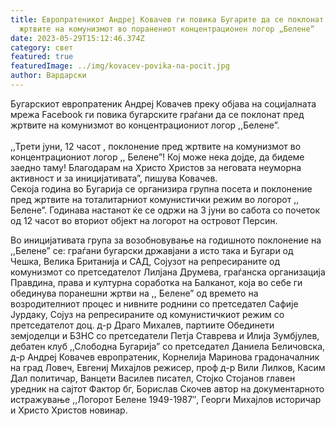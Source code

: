 ```yaml
---
title: Европратеникот Андреј Ковачев ги повика Бугарите да се поклонат пред
  жртвите на комунизмот во поранениот концентрационен логор „Белене“
date: 2023-05-29T15:12:46.374Z
category: свет
featured: true
featuredImage: ../img/kovacev-povika-na-pocit.jpg
author: Вардарски
---
```

<!--StartFragment-->

Бугарскиот европратеник Андреј Ковачев преку објава на социјалната мрежа Facebook ги повика бугарските граѓани да се поклонат пред жртвите на комунизмот во концентрациониот логор ,,Белене”.\
\
,,Трети јуни, 12 часот , поклонение пред жртвите на комунизмот во концентрациониот логор ,, Белене”! Кој може нека дојде, да бидеме заедно таму! Благодарам на Христо Христов за неговата неуморна активност и за иницијативата”, пишува Ковачев.\
Секоја година во Бугарија се организира групна посета и поклонение пред жртвите на тоталитарниот комунистички режим во логорот ,, Белене”. Годинава настанот ќе се одржи на 3 јуни во сабота со почеток од 12 часот во вториот објект на логорот на островот Персин.

Во иницијативата група за возобновување на годишното поклонение на ,,Белене” се: граѓани бугарски државјани а исто така и Бугари од Чешка, Велика Британија и САД, Сојузот на репресираните од комунизмот со претседателот Лилјана Друмева, граѓанска организација Правдина, права и културна соработка на Балканот, која во себе ги обединува поранешни жртви на ,, Белене” од времето на возродителниот процес и нивните роднини со претседател Сафије Јурдаку, Сојуз на репресираните од комунистичкиот режим со претседателот доц. д-р Драго Михалев, партиите Обединети земјоделци и БЗНС со претседатели Петја Ставрева и Илија Зумбјулев, дебатен клуб ,,Слободна Бугарија” со претседател Даниела Беличовска, д-р Андреј Ковачев европратеник, Корнелија Маринова градоначалник на град Ловеч, Евгениј Михајлов режисер, проф д-р Вили Лилков, Касим Дал политичар, Ванцети Василев писател, Стојко Стојанов главен уредник на сајтот Фактор бг, Борислав Скочев автор на документарното истражување ,,Логорот Белене 1949-1987″, Георги Михајлов историчар и Христо Христов новинар.

<!--EndFragment-->